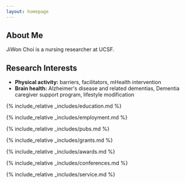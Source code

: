 ```yaml
---
layout: homepage
---
```


## About Me

JiWon Choi is a nursing researcher at UCSF.

## Research Interests

- **Physical activity:** barriers, facilitators, mHealth intervention
- **Brain health:** Alzheimer's disease and related dementias, Dementia caregiver support program, lifestyle modification

{% include_relative _includes/education.md %}

{% include_relative _includes/employment.md %}

{% include_relative _includes/pubs.md %}

<!--{% include_relative _includes/art.md %}--> <!-- you can escape this line if you don't have any art examples -->

{% include_relative _includes/grants.md %}

{% include_relative _includes/awards.md %}

{% include_relative _includes/conferences.md %}

{% include_relative _includes/service.md %}

